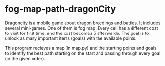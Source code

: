 # fog-map-path-dragonCity
Dragoncity is a mobile game about dragon breedings and battles. It includes several
mini-games. One of them is fog map. Every cell has a different cost to visit for
first time, and the cost becomes 5 afterwards. The goal is to unlock as many important
items (goals) with the available points. 

This program recieves a map (in map.py) and the starting points and goals to
identify the best path starting on the start and passing through every goal (in the
given order).